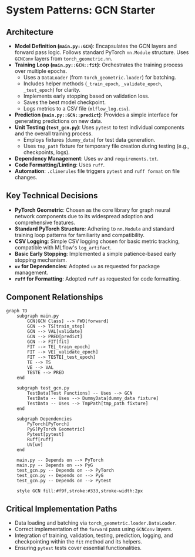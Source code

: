 # System Patterns: GCN Starter

## Architecture

-   **Model Definition (`main.py::GCN`)**: Encapsulates the GCN layers and forward pass logic. Follows standard PyTorch `nn.Module` structure. Uses `GCNConv` layers from `torch_geometric.nn`.
-   **Training Loop (`main.py::GCN::fit`)**: Orchestrates the training process over multiple epochs.
    -   Uses a `DataLoader` (from `torch_geometric.loader`) for batching.
    -   Includes helper methods (`_train_epoch`, `_validate_epoch`, `_test_epoch`) for clarity.
    -   Implements early stopping based on validation loss.
    -   Saves the best model checkpoint.
    -   Logs metrics to a CSV file (`mlflow_log.csv`).
-   **Prediction (`main.py::GCN::predict`)**: Provides a simple interface for generating predictions on new data.
-   **Unit Testing (`test_gcn.py`)**: Uses `pytest` to test individual components and the overall training process.
    -   Employs fixtures (`dummy_data`) for test data generation.
    -   Uses `tmp_path` fixture for temporary file creation during testing (e.g., checkpoints, logs).
-   **Dependency Management**: Uses `uv` and `requirements.txt`.
-   **Code Formatting/Linting**: Uses `ruff`.
-   **Automation**: `.clinerules` file triggers `pytest` and `ruff format` on file changes.

## Key Technical Decisions

-   **PyTorch Geometric**: Chosen as the core library for graph neural network components due to its widespread adoption and comprehensive features.
-   **Standard PyTorch Structure**: Adhering to `nn.Module` and standard training loop patterns for familiarity and compatibility.
-   **CSV Logging**: Simple CSV logging chosen for basic metric tracking, compatible with MLflow's `log_artifact`.
-   **Basic Early Stopping**: Implemented a simple patience-based early stopping mechanism.
-   **`uv` for Dependencies**: Adopted `uv` as requested for package management.
-   **`ruff` for Formatting**: Adopted `ruff` as requested for code formatting.

## Component Relationships

```mermaid
graph TD
    subgraph main.py
        GCN[GCN Class] --> FWD[forward]
        GCN --> TS[train_step]
        GCN --> VAL[validate]
        GCN --> PRED[predict]
        GCN --> FIT[fit]
        FIT --> TE[_train_epoch]
        FIT --> VE[_validate_epoch]
        FIT --> TESTE[_test_epoch]
        TE --> TS
        VE --> VAL
        TESTE --> PRED
    end

    subgraph test_gcn.py
        TestData[Test Functions] -- Uses --> GCN
        TestData -- Uses --> DummyData[dummy_data fixture]
        TestData -- Uses --> TmpPath[tmp_path fixture]
    end

    subgraph Dependencies
        PyTorch[PyTorch]
        PyG[PyTorch Geometric]
        Pytest[pytest]
        Ruff[ruff]
        UV[uv]
    end

    main.py -- Depends on --> PyTorch
    main.py -- Depends on --> PyG
    test_gcn.py -- Depends on --> PyTorch
    test_gcn.py -- Depends on --> PyG
    test_gcn.py -- Depends on --> Pytest

    style GCN fill:#f9f,stroke:#333,stroke-width:2px
```

## Critical Implementation Paths

-   Data loading and batching via `torch_geometric.loader.DataLoader`.
-   Correct implementation of the `forward` pass using `GCNConv` layers.
-   Integration of training, validation, testing, prediction, logging, and checkpointing within the `fit` method and its helpers.
-   Ensuring `pytest` tests cover essential functionalities.
